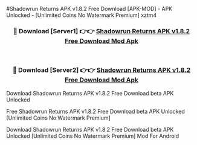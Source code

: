#Shadowrun Returns APK v1.8.2 Free Download [APK-MOD] - APK Unlocked - [Unlimited Coins No Watermark Premium] xztm4



<div align="center">

<h3>🔴 Download [Server1] 👉👉 <a href="https://momento.my/?title=Shadowrun_Returns_APK_v1.8.2_Free_Download">Shadowrun Returns APK v1.8.2 Free Download Mod Apk</a></h3><br>

<h3>🔴 Download [Server2] 👉👉 <a href="https://momento.my/?title=Shadowrun_Returns_APK_v1.8.2_Free_Download">Shadowrun Returns APK v1.8.2 Free Download Mod Apk</a></h3>
</div>



Download Shadowrun Returns APK v1.8.2 Free Download beta APK Unlocked

Free Shadowrun Returns APK v1.8.2 Free Download beta APK Unlocked [Unlimited Coins No Watermark Premium]

Download Shadowrun Returns APK v1.8.2 Free Download beta APK Unlocked [Unlimited Coins No Watermark Premium] Mod For Android
